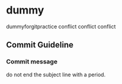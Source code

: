 # dummy

dummyforgitpractice conflict
conflict
conflict

## Commit Guideline

### Commit message

do not end the subject line with a period.
